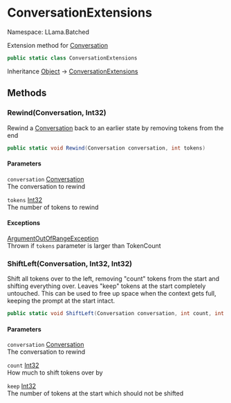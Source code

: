 # ConversationExtensions

Namespace: LLama.Batched

Extension method for [Conversation](./llama.batched.conversation.md)

```csharp
public static class ConversationExtensions
```

Inheritance [Object](https://docs.microsoft.com/en-us/dotnet/api/system.object) → [ConversationExtensions](./llama.batched.conversationextensions.md)

## Methods

### **Rewind(Conversation, Int32)**

Rewind a [Conversation](./llama.batched.conversation.md) back to an earlier state by removing tokens from the end

```csharp
public static void Rewind(Conversation conversation, int tokens)
```

#### Parameters

`conversation` [Conversation](./llama.batched.conversation.md)<br>
The conversation to rewind

`tokens` [Int32](https://docs.microsoft.com/en-us/dotnet/api/system.int32)<br>
The number of tokens to rewind

#### Exceptions

[ArgumentOutOfRangeException](https://docs.microsoft.com/en-us/dotnet/api/system.argumentoutofrangeexception)<br>
Thrown if `tokens` parameter is larger than TokenCount

### **ShiftLeft(Conversation, Int32, Int32)**

Shift all tokens over to the left, removing "count" tokens from the start and shifting everything over.
 Leaves "keep" tokens at the start completely untouched. This can be used to free up space when the context
 gets full, keeping the prompt at the start intact.

```csharp
public static void ShiftLeft(Conversation conversation, int count, int keep)
```

#### Parameters

`conversation` [Conversation](./llama.batched.conversation.md)<br>
The conversation to rewind

`count` [Int32](https://docs.microsoft.com/en-us/dotnet/api/system.int32)<br>
How much to shift tokens over by

`keep` [Int32](https://docs.microsoft.com/en-us/dotnet/api/system.int32)<br>
The number of tokens at the start which should not be shifted
